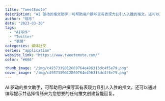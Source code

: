 ```yaml
---
title: "TweetEmote"
description: "AI 驱动的推文助手，可帮助用户撰写富有表现力且引人入胜的推文。还可以通过编写提示并选择情绪来为您想要的任何推文创建智能"
author: "瑞东"
date: "2023-03-30"
tags:
  - "AI写作"
  - "Twitter"
  - "表情"
categories: 媒体社交
series: "application"
website_link: "https://www.tweetemote.com/"
color: "#666"

thumb_image: "/img/c4937339012869764e496313dc4f5e79.png"
cover_image: "/img/c4937339012869764e496313dc4f5e79.png"
---
```


AI 驱动的推文助手，可帮助用户撰写富有表现力且引人入胜的推文。还可以通过编写提示并选择情绪来为您想要的任何推文创建智能回复。